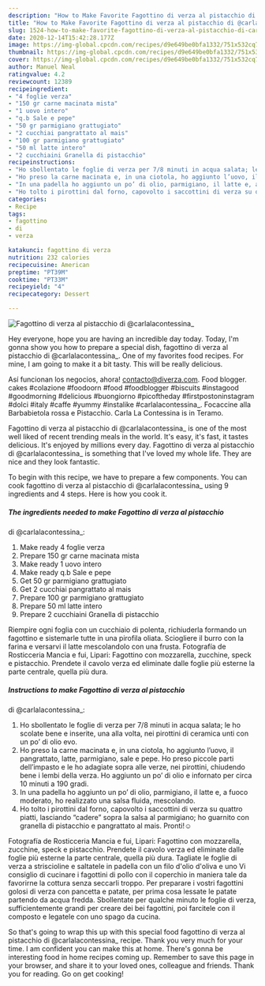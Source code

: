 ```yaml
---
description: "How to Make Favorite Fagottino di verza al pistacchio di @carlalacontessina_"
title: "How to Make Favorite Fagottino di verza al pistacchio di @carlalacontessina_"
slug: 1524-how-to-make-favorite-fagottino-di-verza-al-pistacchio-di-carlalacontessina
date: 2020-12-14T15:42:28.177Z
image: https://img-global.cpcdn.com/recipes/d9e649be0bfa1332/751x532cq70/fagottino-di-verza-al-pistacchio-di-carlalacontessina_-recipe-main-photo.jpg
thumbnail: https://img-global.cpcdn.com/recipes/d9e649be0bfa1332/751x532cq70/fagottino-di-verza-al-pistacchio-di-carlalacontessina_-recipe-main-photo.jpg
cover: https://img-global.cpcdn.com/recipes/d9e649be0bfa1332/751x532cq70/fagottino-di-verza-al-pistacchio-di-carlalacontessina_-recipe-main-photo.jpg
author: Manuel Neal
ratingvalue: 4.2
reviewcount: 12389
recipeingredient:
- "4 foglie verza"
- "150 gr carne macinata mista"
- "1 uovo intero"
- "q.b Sale e pepe"
- "50 gr parmigiano grattugiato"
- "2 cucchiai pangrattato al mais"
- "100 gr parmigiano grattugiato"
- "50 ml latte intero"
- "2 cucchiaini Granella di pistacchio"
recipeinstructions:
- "Ho sbollentato le foglie di verza per 7/8 minuti in acqua salata; le ho scolate bene e inserite, una alla volta, nei pirottini di ceramica unti con un po’ di olio evo."
- "Ho preso la carne macinata e, in una ciotola, ho aggiunto l’uovo, il pangrattato, latte, parmigiano, sale e pepe. Ho preso piccole parti dell’impasto e le ho adagiate sopra alle verze, nei pirottini, chiudendo bene i lembi della verza. Ho aggiunto un po’ di olio e infornato per circa 10 minuti a 190 gradi."
- "In una padella ho aggiunto un po’ di olio, parmigiano, il latte e, a fuoco moderato, ho realizzato una salsa fluida, mescolando."
- "Ho tolto i pirottini dal forno, capovolto i saccottini di verza su quattro piatti, lasciando “cadere” sopra la salsa al parmigiano; ho guarnito con granella di pistacchio e pangrattato al mais. Pronti!☺️"
categories:
- Recipe
tags:
- fagottino
- di
- verza

katakunci: fagottino di verza 
nutrition: 232 calories
recipecuisine: American
preptime: "PT39M"
cooktime: "PT33M"
recipeyield: "4"
recipecategory: Dessert

---
```



![Fagottino di verza al pistacchio
di @carlalacontessina_](https://img-global.cpcdn.com/recipes/d9e649be0bfa1332/751x532cq70/fagottino-di-verza-al-pistacchio-di-carlalacontessina_-recipe-main-photo.jpg)

Hey everyone, hope you are having an incredible day today. Today, I'm gonna show you how to prepare a special dish, fagottino di verza al pistacchio
di @carlalacontessina_. One of my favorites food recipes. For mine, I am going to make it a bit tasty. This will be really delicious.

Así funcionan los negocios, ahora! contacto@diverza.com. Food blogger. cakes #colazione #foodoorn #food #foodblogger #biscuits #instagood #goodmorning #delicious #buongiorno #picoftheday #firstpostoninstagram #dolci #italy #caffe #yummy #instalike #carlalacontessina_. Focaccine alla Barbabietola rossa e Pistacchio. Carla La Contessina is in Teramo.

Fagottino di verza al pistacchio
di @carlalacontessina_ is one of the most well liked of recent trending meals in the world. It's easy, it's fast, it tastes delicious. It's enjoyed by millions every day. Fagottino di verza al pistacchio
di @carlalacontessina_ is something that I've loved my whole life. They are nice and they look fantastic.


To begin with this recipe, we have to prepare a few components. You can cook fagottino di verza al pistacchio
di @carlalacontessina_ using 9 ingredients and 4 steps. Here is how you cook it.

<!--inarticleads1-->

##### The ingredients needed to make Fagottino di verza al pistacchio
di @carlalacontessina_:

1. Make ready 4 foglie verza
1. Prepare 150 gr carne macinata mista
1. Make ready 1 uovo intero
1. Make ready q.b Sale e pepe
1. Get 50 gr parmigiano grattugiato
1. Get 2 cucchiai pangrattato al mais
1. Prepare 100 gr parmigiano grattugiato
1. Prepare 50 ml latte intero
1. Prepare 2 cucchiaini Granella di pistacchio


Riempire ogni foglia con un cucchiaio di polenta, richiuderla formando un fagottino e sistemarle tutte in una pirofila oliata. Sciogliere il burro con la farina e versarvi il latte mescolandolo con una frusta. Fotografía de Rosticceria Mancia e fui, Lipari: Fagottino con mozzarella, zucchine, speck e pistacchio. Prendete il cavolo verza ed eliminate dalle foglie più esterne la parte centrale, quella più dura. 

<!--inarticleads2-->

##### Instructions to make Fagottino di verza al pistacchio
di @carlalacontessina_:

1. Ho sbollentato le foglie di verza per 7/8 minuti in acqua salata; le ho scolate bene e inserite, una alla volta, nei pirottini di ceramica unti con un po’ di olio evo.
1. Ho preso la carne macinata e, in una ciotola, ho aggiunto l’uovo, il pangrattato, latte, parmigiano, sale e pepe. Ho preso piccole parti dell’impasto e le ho adagiate sopra alle verze, nei pirottini, chiudendo bene i lembi della verza. Ho aggiunto un po’ di olio e infornato per circa 10 minuti a 190 gradi.
1. In una padella ho aggiunto un po’ di olio, parmigiano, il latte e, a fuoco moderato, ho realizzato una salsa fluida, mescolando.
1. Ho tolto i pirottini dal forno, capovolto i saccottini di verza su quattro piatti, lasciando “cadere” sopra la salsa al parmigiano; ho guarnito con granella di pistacchio e pangrattato al mais. Pronti!☺️


Fotografía de Rosticceria Mancia e fui, Lipari: Fagottino con mozzarella, zucchine, speck e pistacchio. Prendete il cavolo verza ed eliminate dalle foglie più esterne la parte centrale, quella più dura. Tagliate le foglie di verza a striscioline e saltatele in padella con un filo d&#39;olio d&#39;oliva e uno Vi consiglio di cucinare i fagottini di pollo con il coperchio in maniera tale da favorirne la cottura senza seccarli troppo. Per preparare i vostri fagottini golosi di verza con pancetta e patate, per prima cosa lessate le patate partendo da acqua fredda. Sbollentate per qualche minuto le foglie di verza, sufficientemente grandi per creare dei bei fagottini, poi farcitele con il composto e legatele con uno spago da cucina. 

So that's going to wrap this up with this special food fagottino di verza al pistacchio
di @carlalacontessina_ recipe. Thank you very much for your time. I am confident you can make this at home. There's gonna be interesting food in home recipes coming up. Remember to save this page in your browser, and share it to your loved ones, colleague and friends. Thank you for reading. Go on get cooking!
